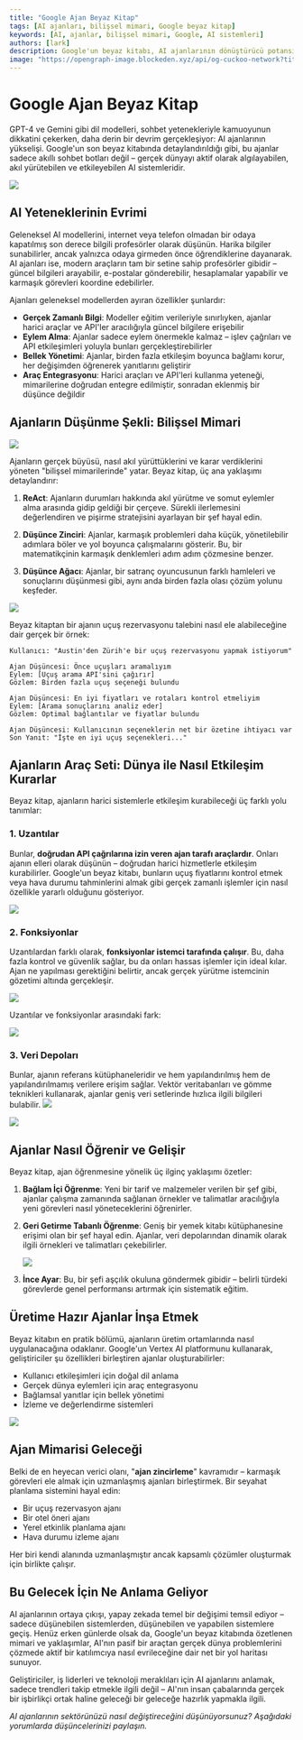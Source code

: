 ```yaml
---
title: "Google Ajan Beyaz Kitap"
tags: [AI ajanları, bilişsel mimari, Google beyaz kitap]
keywords: [AI, ajanlar, bilişsel mimari, Google, AI sistemleri]
authors: [lark]
description: Google'un beyaz kitabı, AI ajanlarının dönüştürücü potansiyelini ortaya koyarak, onların gerçek dünyayı algılama, akıl yürütme ve etkileme yeteneklerini sergiliyor. Bu ajanların, gerçek zamanlı bilgi erişimi, eylem alma yetenekleri ve araç entegrasyonu ile geleneksel AI modellerinden nasıl farklılaştığını keşfedin.
image: "https://opengraph-image.blockeden.xyz/api/og-cuckoo-network?title=Google%20Ajan%20Beyaz%20Kitap"
---
```


# Google Ajan Beyaz Kitap

GPT-4 ve Gemini gibi dil modelleri, sohbet yetenekleriyle kamuoyunun dikkatini çekerken, daha derin bir devrim gerçekleşiyor: AI ajanlarının yükselişi. Google'un son beyaz kitabında detaylandırıldığı gibi, bu ajanlar sadece akıllı sohbet botları değil – gerçek dünyayı aktif olarak algılayabilen, akıl yürütebilen ve etkileyebilen AI sistemleridir.

![](https://opengraph-image.blockeden.xyz/api/og-cuckoo-network?title=Google%20Ajan%20Beyaz%20Kitap)

## AI Yeteneklerinin Evrimi

Geleneksel AI modellerini, internet veya telefon olmadan bir odaya kapatılmış son derece bilgili profesörler olarak düşünün. Harika bilgiler sunabilirler, ancak yalnızca odaya girmeden önce öğrendiklerine dayanarak. AI ajanları ise, modern araçların tam bir setine sahip profesörler gibidir – güncel bilgileri arayabilir, e-postalar gönderebilir, hesaplamalar yapabilir ve karmaşık görevleri koordine edebilirler.

Ajanları geleneksel modellerden ayıran özellikler şunlardır:

- **Gerçek Zamanlı Bilgi**: Modeller eğitim verileriyle sınırlıyken, ajanlar harici araçlar ve API'ler aracılığıyla güncel bilgilere erişebilir
- **Eylem Alma**: Ajanlar sadece eylem önermekle kalmaz – işlev çağrıları ve API etkileşimleri yoluyla bunları gerçekleştirebilirler
- **Bellek Yönetimi**: Ajanlar, birden fazla etkileşim boyunca bağlamı korur, her değişimden öğrenerek yanıtlarını geliştirir
- **Araç Entegrasyonu**: Harici araçları ve API'leri kullanma yeteneği, mimarilerine doğrudan entegre edilmiştir, sonradan eklenmiş bir düşünce değildir

## Ajanların Düşünme Şekli: Bilişsel Mimari

![](https://cuckoo-network.b-cdn.net/google-agent-1-arch.webp)

Ajanların gerçek büyüsü, nasıl akıl yürüttüklerini ve karar verdiklerini yöneten "bilişsel mimarilerinde" yatar. Beyaz kitap, üç ana yaklaşımı detaylandırır:

1. **ReAct**: Ajanların durumları hakkında akıl yürütme ve somut eylemler alma arasında gidip geldiği bir çerçeve. Sürekli ilerlemesini değerlendiren ve pişirme stratejisini ayarlayan bir şef hayal edin.

2. **Düşünce Zinciri**: Ajanlar, karmaşık problemleri daha küçük, yönetilebilir adımlara böler ve yol boyunca çalışmalarını gösterir. Bu, bir matematikçinin karmaşık denklemleri adım adım çözmesine benzer.

3. **Düşünce Ağacı**: Ajanlar, bir satranç oyuncusunun farklı hamleleri ve sonuçlarını düşünmesi gibi, aynı anda birden fazla olası çözüm yolunu keşfeder.

![](https://cuckoo-network.b-cdn.net/google-agent-2-reasoning-in-the-orchestration-layer.webp)

Beyaz kitaptan bir ajanın uçuş rezervasyonu talebini nasıl ele alabileceğine dair gerçek bir örnek:

```
Kullanıcı: "Austin'den Zürih'e bir uçuş rezervasyonu yapmak istiyorum"

Ajan Düşüncesi: Önce uçuşları aramalıyım
Eylem: [Uçuş arama API'sini çağırır]
Gözlem: Birden fazla uçuş seçeneği bulundu

Ajan Düşüncesi: En iyi fiyatları ve rotaları kontrol etmeliyim
Eylem: [Arama sonuçlarını analiz eder]
Gözlem: Optimal bağlantılar ve fiyatlar bulundu

Ajan Düşüncesi: Kullanıcının seçeneklerin net bir özetine ihtiyacı var
Son Yanıt: "İşte en iyi uçuş seçenekleri..."
```

## Ajanların Araç Seti: Dünya ile Nasıl Etkileşim Kurarlar

Beyaz kitap, ajanların harici sistemlerle etkileşim kurabileceği üç farklı yolu tanımlar:

### 1. Uzantılar

Bunlar, **doğrudan API çağrılarına izin veren ajan tarafı araçlardır**. Onları ajanın elleri olarak düşünün – doğrudan harici hizmetlerle etkileşim kurabilirler. Google'un beyaz kitabı, bunların uçuş fiyatlarını kontrol etmek veya hava durumu tahminlerini almak gibi gerçek zamanlı işlemler için nasıl özellikle yararlı olduğunu gösteriyor.

![](https://cuckoo-network.b-cdn.net/google-agent-3-extension.webp)

### 2. Fonksiyonlar
Uzantılardan farklı olarak, **fonksiyonlar istemci tarafında çalışır**. Bu, daha fazla kontrol ve güvenlik sağlar, bu da onları hassas işlemler için ideal kılar. Ajan ne yapılması gerektiğini belirtir, ancak gerçek yürütme istemcinin gözetimi altında gerçekleşir.

![](https://cuckoo-network.b-cdn.net/google-agent-8-function.webp)

Uzantılar ve fonksiyonlar arasındaki fark:

![](https://cuckoo-network.b-cdn.net/google-agent-9-diff-extensions-functions.webp)

### 3. Veri Depoları

Bunlar, ajanın referans kütüphaneleridir ve hem yapılandırılmış hem de yapılandırılmamış verilere erişim sağlar. Vektör veritabanları ve gömme teknikleri kullanarak, ajanlar geniş veri setlerinde hızlıca ilgili bilgileri bulabilir.
![](https://cuckoo-network.b-cdn.net/google-agent-4-data-store.webp)

![](https://cuckoo-network.b-cdn.net/google-agent-5-data-store-details.webp)

## Ajanlar Nasıl Öğrenir ve Gelişir

Beyaz kitap, ajan öğrenmesine yönelik üç ilginç yaklaşımı özetler:

1. **Bağlam İçi Öğrenme**: Yeni bir tarif ve malzemeler verilen bir şef gibi, ajanlar çalışma zamanında sağlanan örnekler ve talimatlar aracılığıyla yeni görevleri nasıl yöneteceklerini öğrenirler.

2. **Geri Getirme Tabanlı Öğrenme**: Geniş bir yemek kitabı kütüphanesine erişimi olan bir şef hayal edin. Ajanlar, veri depolarından dinamik olarak ilgili örnekleri ve talimatları çekebilirler.

   ![](https://cuckoo-network.b-cdn.net/google-agent-6-rag-workflow.webp)

3. **İnce Ayar**: Bu, bir şefi aşçılık okuluna göndermek gibidir – belirli türdeki görevlerde genel performansı artırmak için sistematik eğitim.

## Üretime Hazır Ajanlar İnşa Etmek

Beyaz kitabın en pratik bölümü, ajanların üretim ortamlarında nasıl uygulanacağına odaklanır. Google'un Vertex AI platformunu kullanarak, geliştiriciler şu özellikleri birleştiren ajanlar oluşturabilirler:

- Kullanıcı etkileşimleri için doğal dil anlama
- Gerçek dünya eylemleri için araç entegrasyonu
- Bağlamsal yanıtlar için bellek yönetimi
- İzleme ve değerlendirme sistemleri

![](https://cuckoo-network.b-cdn.net/google-agent-7-e2e-built-with-vertex.webp)

## Ajan Mimarisi Geleceği

Belki de en heyecan verici olanı, "**ajan zincirleme**" kavramıdır – karmaşık görevleri ele almak için uzmanlaşmış ajanları birleştirmek. Bir seyahat planlama sistemini hayal edin:

- Bir uçuş rezervasyon ajanı
- Bir otel öneri ajanı
- Yerel etkinlik planlama ajanı
- Hava durumu izleme ajanı

Her biri kendi alanında uzmanlaşmıştır ancak kapsamlı çözümler oluşturmak için birlikte çalışır.

## Bu Gelecek İçin Ne Anlama Geliyor

AI ajanlarının ortaya çıkışı, yapay zekada temel bir değişimi temsil ediyor – sadece düşünebilen sistemlerden, düşünebilen ve yapabilen sistemlere geçiş. Henüz erken günlerde olsak da, Google'un beyaz kitabında özetlenen mimari ve yaklaşımlar, AI'nın pasif bir araçtan gerçek dünya problemlerini çözmede aktif bir katılımcıya nasıl evrileceğine dair net bir yol haritası sunuyor.

Geliştiriciler, iş liderleri ve teknoloji meraklıları için AI ajanlarını anlamak, sadece trendleri takip etmekle ilgili değil – AI'nın insan çabalarında gerçek bir işbirlikçi ortak haline geleceği bir geleceğe hazırlık yapmakla ilgili.

*AI ajanlarının sektörünüzü nasıl değiştireceğini düşünüyorsunuz? Aşağıdaki yorumlarda düşüncelerinizi paylaşın.*
